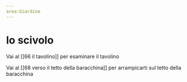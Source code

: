 ```yaml
---
area:Giardino
---
```

# lo scivolo

Vai al [[66 il tavolino]] per esaminare il tavolino

Vai al [[68 verso il tetto della baracchina]] per arrampicarti sul tetto della baracchina